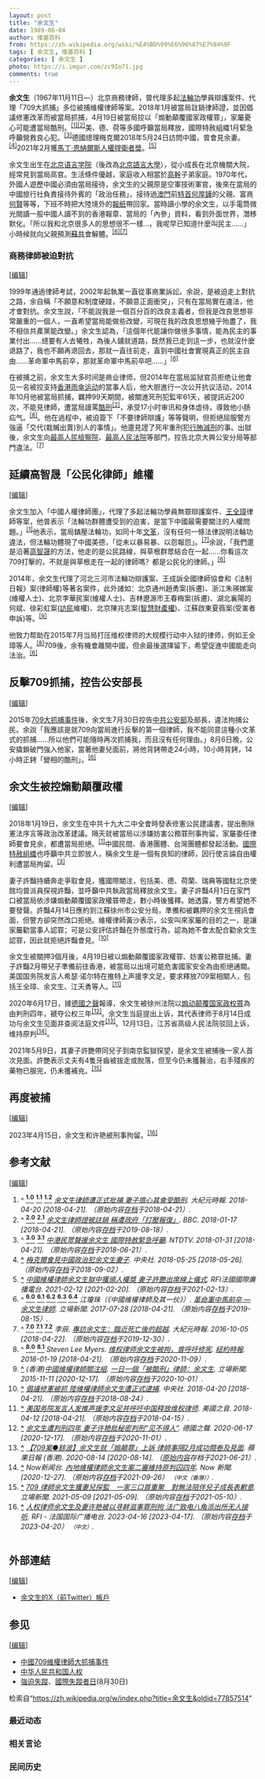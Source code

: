 ```yaml
---
layout: post
title: "余文生"
date: 1989-06-04
author: 维基百科
from: https://zh.wikipedia.org/wiki/%E4%BD%99%E6%96%87%E7%94%9F
tags: [ 余文生, 维基百科 ]
categories: [ 余文生 ]
photo: https://i.imgur.com/zc9Io71.jpg
comments: true
---
```

<div class="mw-content-ltr mw-parser-output" lang="zh" dir="ltr"><style data-mw-deduplicate="TemplateStyles:r83216930">.mw-parser-output .infobox-subbox{padding:0;border:none;margin:-3px;width:auto;min-width:100%;font-size:100%;clear:none;float:none;background-color:transparent}.mw-parser-output .infobox-3cols-child{margin:auto}.mw-parser-output .infobox .navbar{font-size:100%}body.skin-minerva .mw-parser-output .infobox-header,body.skin-minerva .mw-parser-output .infobox-subheader,body.skin-minerva .mw-parser-output .infobox-above,body.skin-minerva .mw-parser-output .infobox-title,body.skin-minerva .mw-parser-output .infobox-image,body.skin-minerva .mw-parser-output .infobox-full-data,body.skin-minerva .mw-parser-output .infobox-below{text-align:center}html.skin-theme-clientpref-night .mw-parser-output .infobox-full-data:not(.notheme)>div:not(.notheme)[style]{background:#1f1f23!important;color:#f8f9fa}@media(prefers-color-scheme:dark){html.skin-theme-clientpref-os .mw-parser-output .infobox-full-data:not(.notheme) div:not(.notheme){background:#1f1f23!important;color:#f8f9fa}}html.skin-theme-clientpref-night .mw-parser-output .infobox td div:not(.notheme)[style]{background:transparent!important;color:var(--color-base,#202122)}@media(prefers-color-scheme:dark){html.skin-theme-clientpref-os .mw-parser-output .infobox td div:not(.notheme)[style]{background:transparent!important;color:var(--color-base,#202122)}}html.skin-theme-clientpref-night .mw-parser-output .infobox td div.NavHead:not(.notheme)[style]{background:transparent!important}@media(prefers-color-scheme:dark){html.skin-theme-clientpref-os .mw-parser-output .infobox td div.NavHead:not(.notheme)[style]{background:transparent!important}}@media(min-width:640px){body.skin--responsive .mw-parser-output .infobox-table{display:table!important}body.skin--responsive .mw-parser-output .infobox-table>caption{display:table-caption!important}body.skin--responsive .mw-parser-output .infobox-table>tbody{display:table-row-group}body.skin--responsive .mw-parser-output .infobox-table tr{display:table-row!important}body.skin--responsive .mw-parser-output .infobox-table th,body.skin--responsive .mw-parser-output .infobox-table td{padding-left:inherit;padding-right:inherit}}</style>
<p><b>余文生</b>（1967年11月11日<span class="useeditintro" title="Template:BLP editintro">—</span>）北京商務律師，曾代理多起<a href="/wiki/%E6%B3%95%E8%BC%AA%E5%8A%9F" class="mw-redirect" title="法輪功">法輪功</a>學員辯護案件、代理「709大抓捕」多位被捕維權律師等案。2018年1月被當局註銷律師證，並因倡議修憲改革而被當局抓捕，4月19日被當局控以「煽動顛覆國家政權罪」，家屬憂心可能遭當局酷刑。<sup id="cite_ref-EPO0420_1-0" class="reference"><a href="#cite_note-EPO0420-1">[1]</a></sup><sup id="cite_ref-bbc17_2-0" class="reference"><a href="#cite_note-bbc17-2">[2]</a></sup>美、德、荷等多國呼籲當局釋放，國際特赦組織1月緊急呼籲營救良心犯。<sup id="cite_ref-amnesty_3-0" class="reference"><a href="#cite_note-amnesty-3">[3]</a></sup>德國總理梅克爾2018年5月24日訪問中國，曾會見余妻。<sup id="cite_ref-4" class="reference"><a href="#cite_note-4">[4]</a></sup>2021年2月獲<a href="/wiki/%E9%A9%AC%E4%B8%81%C2%B7%E6%81%A9%E7%BA%B3%E5%B0%94%E6%96%AF%E4%BA%BA%E6%9D%83%E6%8D%8D%E5%8D%AB%E8%80%85%E5%A5%96" title="马丁·恩纳尔斯人权捍卫者奖">馬丁·恩納爾斯人權捍衛者獎</a>。<sup id="cite_ref-5" class="reference"><a href="#cite_note-5">[5]</a></sup>
</p>
<meta property="mw:PageProp/toc">
<div class="mw-heading mw-heading2"></div>
<p>余文生出生在<a href="/wiki/%E5%8C%97%E4%BA%AC%E8%AF%AD%E8%A8%80%E5%AD%A6%E9%99%A2" class="mw-redirect" title="北京语言学院">北京语言学院</a>（後改為<a href="/wiki/%E5%8C%97%E4%BA%AC%E8%AA%9E%E8%A8%80%E5%A4%A7%E5%AD%B8" class="mw-redirect" title="北京語言大學">北京語言大學</a>），從小成長在北京機關大院，經常見到當局高官。生活條件優越，家庭收入相當於<a href="/wiki/%E9%AB%98%E5%B9%B9" title="高幹">高幹</a>子弟家庭。1970年代，外國人遊歷中國必須由當局接待，余文生的父親原是空軍技術軍官，後來在當局的中國旅行社負責接待外賓的「政治任務」，接待過<a href="/wiki/%E6%BE%B3%E9%96%80" title="澳門">澳門</a>前<a href="/wiki/%E6%BE%B3%E9%96%80%E7%89%B9%E5%88%A5%E8%A1%8C%E6%94%BF%E5%8D%80%E8%A1%8C%E6%94%BF%E9%95%B7%E5%AE%98" title="澳門特別行政區行政長官">特首</a><a href="/wiki/%E4%BD%95%E5%8E%9A%E9%8F%B5" title="何厚鏵">何厚鏵</a>的父親、富商<a href="/wiki/%E4%BD%95%E8%B3%A2" title="何賢">何賢</a>等等，下班不時把大陸境外的<a href="/wiki/%E5%A0%B1%E7%B4%99" title="報紙">報紙</a>帶回家。當時讀小學的余文生，以手電筒微光閱讀一般中國人讀不到的香港報章、當局的「內參」資料，看到外面世界，潛移默化。「所以我和北京很多人的思想很不一樣...，我呢早已知道什麼叫民主......」小時候就向父親預測<a href="/wiki/%E8%98%87%E5%85%B1" class="mw-redirect" title="蘇共">蘇共</a>會解體。<sup id="cite_ref-yustand_6-0" class="reference"><a href="#cite_note-yustand-6">[6]</a></sup><sup id="cite_ref-EPO1005_7-0" class="reference"><a href="#cite_note-EPO1005-7">[7]</a></sup>
</p>
<div class="mw-heading mw-heading3"><h3 id="商務律師被迫對抗"><span id=".E5.95.86.E5.8B.99.E5.BE.8B.E5.B8.AB.E8.A2.AB.E8.BF.AB.E5.B0.8D.E6.8A.97"></span>商務律師被迫對抗</h3><span class="mw-editsection"><span class="mw-editsection-bracket">[</span><a href="/w/index.php?title=%E4%BD%99%E6%96%87%E7%94%9F&amp;action=edit&amp;section=2" title="编辑章节：商務律師被迫對抗"><span>编辑</span></a><span class="mw-editsection-bracket">]</span></span></div>
<p>1999年通過律師考試，2002年起執業一直從事商業訴訟。余說，是被迫走上對抗之路，余自稱「不願意和制度硬踫，不願意正面衝突」，只有在當局實在違法，他才會對抗。余文生說，「不能說我是一個百分百的改良主義者，但我是改良思想非常嚴重的一個人，一直希望當局能做些改變，可現在我的改良思想幾乎殆盡了，我不相信共產黨能改變。」余文生認為，「這個年代能讓你做很多事情，能為民主的事業付出......總要有人去犧牲，為後人鋪就道路，既然我已走到這一步，也就沒什麼退路了，我也不願再退回去，那就一直往前走，直到中國社會實現真正的民主自由......革命軍中馬前卒，那就革命軍中馬前卒吧......」<sup id="cite_ref-yustand_6-1" class="reference"><a href="#cite_note-yustand-6">[6]</a></sup>
</p><p>在被捕之前，余文生大多时间是商业律师，但2014年在當局监狱官员拒绝让他會见一名被控支持<a href="/wiki/%E9%A6%99%E6%B8%AF" title="香港">香港</a><a href="/wiki/%E9%9B%A8%E5%82%98%E9%9D%A9%E5%91%BD" title="雨傘革命">雨傘运动</a>的當事人后，他大胆進行一次公开抗议活动，2014年10月他被當局抓捕，羈押99天期間，被關進死刑犯監牢61天，被提訊近200次，不能見律師，遭當局謾罵<a href="/wiki/%E9%85%B7%E5%88%91" title="酷刑">酷刑</a><sup id="cite_ref-bbc17_2-1" class="reference"><a href="#cite_note-bbc17-2">[2]</a></sup>，承受17小时审讯和身体虐待，導致他小肠疝气。<sup id="cite_ref-NY119_8-0" class="reference"><a href="#cite_note-NY119-8">[8]</a></sup>。他在過程中，被迫簽下「不要律師辯護」等等聲明，但拒絕屈服警方強逼「交代(栽贓出賣)別人的事情」。他還見證了死牢重刑犯<a href="/wiki/%E8%A1%8C%E8%B3%84" class="mw-redirect" title="行賄">行賄</a><a href="/wiki/%E5%87%8F%E5%88%91" title="减刑">減刑</a>的事。出獄後，余文生向<a href="/wiki/%E6%9C%80%E9%AB%98%E4%BA%BA%E6%B0%91%E6%A3%80%E5%AF%9F%E9%99%A2" class="mw-redirect" title="最高人民检察院">最高人民檢察院</a>、<a href="/wiki/%E4%B8%AD%E5%8D%8E%E4%BA%BA%E6%B0%91%E5%85%B1%E5%92%8C%E5%9B%BD%E6%9C%80%E9%AB%98%E4%BA%BA%E6%B0%91%E6%B3%95%E9%99%A2" title="中华人民共和国最高人民法院">最高人民法院</a>等部門，控告北京大興公安分局等部門違法。<sup id="cite_ref-EPO1005_7-1" class="reference"><a href="#cite_note-EPO1005-7">[7]</a></sup>
</p>
<div class="mw-heading mw-heading2"><h2 id="延續高智晟「公民化律師」維權"><span id=".E5.BB.B6.E7.BA.8C.E9.AB.98.E6.99.BA.E6.99.9F.E3.80.8C.E5.85.AC.E6.B0.91.E5.8C.96.E5.BE.8B.E5.B8.AB.E3.80.8D.E7.B6.AD.E6.AC.8A"></span>延續高智晟「公民化律師」維權</h2><span class="mw-editsection"><span class="mw-editsection-bracket">[</span><a href="/w/index.php?title=%E4%BD%99%E6%96%87%E7%94%9F&amp;action=edit&amp;section=3" title="编辑章节：延續高智晟「公民化律師」維權"><span>编辑</span></a><span class="mw-editsection-bracket">]</span></span></div>
<p>余文生加入「中國人權律師團」，代理了多起法輪功學員無罪辯護案件、<a href="/wiki/%E7%8E%8B%E5%85%A8%E7%92%8B" title="王全璋">王全璋</a>律師等案，他曾表示「法輪功群體遭受到的迫害，是當下中國最需要關注的人權問題。」<sup id="cite_ref-EPO0420_1-1" class="reference"><a href="#cite_note-EPO0420-1">[1]</a></sup>他表示，當局鎮壓法輪功，如同十年<a href="/wiki/%E6%96%87%E9%9D%A9" class="mw-redirect" title="文革">文革</a>，沒有任何一條法律說明法輪功違法，但法輪功體現了中國美德，「從未以暴易暴、以怨報怨」。<sup id="cite_ref-EPO1005_7-2" class="reference"><a href="#cite_note-EPO1005-7">[7]</a></sup>余說，「我們還是沿著<a href="/wiki/%E9%AB%98%E6%99%BA%E6%99%9F" title="高智晟">高智晟</a>的方法，他走的是公民路線，與草根群眾結合在一起......你看這次709打擊的，不就是與草根走在一起的律師嗎？都是公民化的律師。」<sup id="cite_ref-yustand_6-2" class="reference"><a href="#cite_note-yustand-6">[6]</a></sup>
</p><p>2014年，余文生代理了河北三河市法輪功辯護案、王成訴全國律師協會和《法制日報》案(律師權)等著名案件，此外諸如：北京通州趙勇案(拆遷)、浙江朱瑛娣案(維權人士)、北京李華民案(維權人士)、吉林遼源市王春梅案(拆遷)、湖北襄陽的何斌、徐彩虹案(<a href="/wiki/%E4%B8%8A%E8%A8%AA" class="mw-redirect" title="上訪">訪民</a>維權)、北京陳兆志案(<a href="/wiki/%E7%9F%A5%E8%AD%98%E7%94%A2%E6%AC%8A" class="mw-redirect" title="知識產權">智慧財產權</a>)、江蘇啟東夏薇案(受害者申訴)等。<sup id="cite_ref-stand1111_9-0" class="reference"><a href="#cite_note-stand1111-9">[9]</a></sup>
</p><p>他致力帮助在2015年7月当局打压维权律师的大规模行动中入狱的律师，例如王全璋等人。<sup id="cite_ref-NY119_8-1" class="reference"><a href="#cite_note-NY119-8">[8]</a></sup>709後，余有機會離開中國，但余最後選擇留下，希望促進中國能走向法治。<sup id="cite_ref-yustand_6-3" class="reference"><a href="#cite_note-yustand-6">[6]</a></sup>
</p>
<div class="mw-heading mw-heading2"><h2 id="反擊709抓捕，控告公安部長"><span id=".E5.8F.8D.E6.93.8A709.E6.8A.93.E6.8D.95.EF.BC.8C.E6.8E.A7.E5.91.8A.E5.85.AC.E5.AE.89.E9.83.A8.E9.95.B7"></span>反擊709抓捕，控告公安部長</h2><span class="mw-editsection"><span class="mw-editsection-bracket">[</span><a href="/w/index.php?title=%E4%BD%99%E6%96%87%E7%94%9F&amp;action=edit&amp;section=4" title="编辑章节：反擊709抓捕，控告公安部長"><span>编辑</span></a><span class="mw-editsection-bracket">]</span></span></div>
<p>2015年<a href="/wiki/%E4%B8%AD%E5%9C%8B709%E7%B6%AD%E6%AC%8A%E5%BE%8B%E5%B8%AB%E5%A4%A7%E6%8A%93%E6%8D%95%E4%BA%8B%E4%BB%B6" title="中國709維權律師大抓捕事件">709大抓捕事件</a>後，余文生7月30日控告<a href="/wiki/%E4%B8%AD%E8%8F%AF%E4%BA%BA%E6%B0%91%E5%85%B1%E5%92%8C%E5%9C%8B%E5%85%AC%E5%AE%89%E9%83%A8" class="mw-redirect" title="中華人民共和國公安部">中共公安部</a>及部長，違法拘捕公民。余說「我應該是就709向當局進行反擊的第一個律師，我不能同意這種小文革式的抓捕......所以他們可能隨時再次抓捕我，而且沒有任何理由。」8月6日晚，公安撬鎖破門強入他家，當著他妻兒面前，將他背銬帶走24小時，10小時背銬，14小時正銬「變相的酷刑」。<sup id="cite_ref-yustand_6-4" class="reference"><a href="#cite_note-yustand-6">[6]</a></sup>
</p>
<div class="mw-heading mw-heading2"><h2 id="余文生被控煽動顛覆政權"><span id=".E4.BD.99.E6.96.87.E7.94.9F.E8.A2.AB.E6.8E.A7.E7.85.BD.E5.8B.95.E9.A1.9B.E8.A6.86.E6.94.BF.E6.AC.8A"></span>余文生被控煽動顛覆政權</h2><span class="mw-editsection"><span class="mw-editsection-bracket">[</span><a href="/w/index.php?title=%E4%BD%99%E6%96%87%E7%94%9F&amp;action=edit&amp;section=5" title="编辑章节：余文生被控煽動顛覆政權"><span>编辑</span></a><span class="mw-editsection-bracket">]</span></span></div>
<p>2018年1月19日，余文生在中共十九大二中全會時發表修憲公民建議書，提出刪除憲法序言等政治改革建議。隔天就被當局以涉嫌妨害公務罪刑事拘留，家屬委任律師要會見余，都遭當局拒絕。<sup id="cite_ref-EPO0420_1-2" class="reference"><a href="#cite_note-EPO0420-1">[1]</a></sup>中國民間、香港團體、台灣團體都發起活動。<a href="/wiki/%E5%9C%8B%E9%9A%9B%E7%89%B9%E8%B5%A6%E7%B5%84%E7%B9%94" title="國際特赦組織">國際特赦組織</a>也呼籲中共立即放人，稱余文生是一個有良知的律師，因行使言論自由權利遭當局拘留。<sup id="cite_ref-amnesty_3-1" class="reference"><a href="#cite_note-amnesty-3">[3]</a></sup>
</p><p>妻子許豔持續奔走爭取會見，獲國際關注，包括美、德、荷蘭、瑞典等國駐北京使館均曾派員探視許豔，並呼籲中共執政當局釋放余文生。妻子許豔4月1日在家門口被當局依涉嫌煽動顛覆國家政權罪帶走，數小時後獲釋。她透露，警方希望她不要發聲。許豔4月14日應約到江蘇徐州市公安分局，準備和被羈押的余文生視訊會面，但警方卻突然改口拒絕。維權律師黃沙表示，公安叫來家屬的目的之一，是讓家屬勸當事人認罪；可是公安評估許豔在外態度行為，認為她不會太配合勸余文生認罪，因此就拒絕許豔會見。<sup id="cite_ref-10" class="reference"><a href="#cite_note-10">[10]</a></sup>
</p><p>余文生被關押3個月後，4月19日被以煽動顛覆國家政權罪、妨害公務罪批捕。妻子許豔2月帶兒子準備前往香港，被當局以出境可能危害國家安全為由拒絕通關。美国国务院发言人希瑟·诺尔特在推特上声援李文足，要求釋放709案相關人，包括王全璋、余文生、江天勇等人。<sup id="cite_ref-voa412_11-0" class="reference"><a href="#cite_note-voa412-11">[11]</a></sup>
</p><p>2020年6月17日，據<a href="/wiki/%E5%BE%B7%E5%9C%8B%E4%B9%8B%E8%81%B2" class="mw-redirect" title="德國之聲">德國之聲</a>報導，余文生被徐州法院以<a href="/wiki/%E7%85%BD%E5%8A%A8%E9%A2%A0%E8%A6%86%E5%9B%BD%E5%AE%B6%E6%94%BF%E6%9D%83%E7%BD%AA" title="煽动颠覆国家政权罪">煽动颠覆国家政权罪</a>為由判刑四年，褫夺公权三年<sup id="cite_ref-12" class="reference"><a href="#cite_note-12">[12]</a></sup>。余文生当庭提出上诉，其代表律师于8月14日成功与余文生见面并查阅法庭文件<sup id="cite_ref-13" class="reference"><a href="#cite_note-13">[13]</a></sup>。12月13日，江苏省高级人民法院驳回上诉，维持原判<sup id="cite_ref-14" class="reference"><a href="#cite_note-14">[14]</a></sup>。
</p><p>2021年5月9日，其妻子許艷帶同兒子到南京監獄探望，是余文生被捕後一家人首次見面。許艷表示丈夫有4隻牙齒被拔走或脫落，但至今仍未獲醫治，右手殘疾的藥物已服完，仍未獲補充。<sup id="cite_ref-15" class="reference"><a href="#cite_note-15">[15]</a></sup>
</p>
<div class="mw-heading mw-heading2"><h2 id="再度被捕"><span id=".E5.86.8D.E5.BA.A6.E8.A2.AB.E6.8D.95"></span>再度被捕</h2><span class="mw-editsection"><span class="mw-editsection-bracket">[</span><a href="/w/index.php?title=%E4%BD%99%E6%96%87%E7%94%9F&amp;action=edit&amp;section=6" title="编辑章节：再度被捕"><span>编辑</span></a><span class="mw-editsection-bracket">]</span></span></div>
<p>2023年4月15日，余文生和许艳被刑事拘留。<sup id="cite_ref-RFI_-_法国国际广播电台_2023_16-0" class="reference"><a href="#cite_note-RFI_-_法国国际广播电台_2023-16">[16]</a></sup>
</p>
<div class="mw-heading mw-heading2"><h2 id="参考文献"><span id=".E5.8F.82.E8.80.83.E6.96.87.E7.8C.AE"></span>参考文献</h2><span class="mw-editsection"><span class="mw-editsection-bracket">[</span><a href="/w/index.php?title=%E4%BD%99%E6%96%87%E7%94%9F&amp;action=edit&amp;section=7" title="编辑章节：参考文献"><span>编辑</span></a><span class="mw-editsection-bracket">]</span></span></div>
<div class="reflist columns references-column-count references-column-count-2" style="-moz-column-count: 2; -webkit-column-count: 2; column-count: 2; list-style-type: decimal;">
<ol class="references">
<li id="cite_note-EPO0420-1"><span class="mw-cite-backlink">^ <a href="#cite_ref-EPO0420_1-0"><sup><b>1.0</b></sup></a> <a href="#cite_ref-EPO0420_1-1"><sup><b>1.1</b></sup></a> <a href="#cite_ref-EPO0420_1-2"><sup><b>1.2</b></sup></a></span> <span class="reference-text"><cite class="citation news"><a rel="nofollow" class="external text" href="http://www.epochtimes.com/b5/18/4/20/n10320780.htm">余文生律師遭正式批捕 妻子擔心其會受酷刑</a>. 大紀元時報. 2018-04-20 <span class="reference-accessdate"> [<span class="nowrap">2018-04-21</span>]</span>. （原始内容<a rel="nofollow" class="external text" href="https://web.archive.org/web/20180421232442/http://www.epochtimes.com/b5/18/4/20/n10320780.htm">存档</a>于2018-04-21）.</cite><span title="ctx_ver=Z39.88-2004&amp;rfr_id=info%3Asid%2Fzh.wikipedia.org%3A%E4%BD%99%E6%96%87%E7%94%9F&amp;rft.atitle=%E4%BD%99%E6%96%87%E7%94%9F%E5%BE%8B%E5%B8%AB%E9%81%AD%E6%AD%A3%E5%BC%8F%E6%89%B9%E6%8D%95+%E5%A6%BB%E5%AD%90%E6%93%94%E5%BF%83%E5%85%B6%E6%9C%83%E5%8F%97%E9%85%B7%E5%88%91&amp;rft.date=2018-04-20&amp;rft.genre=article&amp;rft.jtitle=%E5%A4%A7%E7%B4%80%E5%85%83%E6%99%82%E5%A0%B1&amp;rft_id=http%3A%2F%2Fwww.epochtimes.com%2Fb5%2F18%2F4%2F20%2Fn10320780.htm&amp;rft_val_fmt=info%3Aofi%2Ffmt%3Akev%3Amtx%3Ajournal" class="Z3988"><span style="display:none;">&nbsp;</span></span></span>
</li>
<li id="cite_note-bbc17-2"><span class="mw-cite-backlink">^ <a href="#cite_ref-bbc17_2-0"><sup><b>2.0</b></sup></a> <a href="#cite_ref-bbc17_2-1"><sup><b>2.1</b></sup></a></span> <span class="reference-text"><cite class="citation news"><a rel="nofollow" class="external text" href="https://www.bbc.com/zhongwen/trad/chinese-news-42710495">余文生律師證被註銷 稱遭政府「打壓報復」</a>. BBC. 2018-01-17 <span class="reference-accessdate"> [<span class="nowrap">2018-04-21</span>]</span>. （原始内容<a rel="nofollow" class="external text" href="https://web.archive.org/web/20190818123452/https://www.bbc.com/zhongwen/trad/chinese-news-42710495">存档</a>于2019-08-18）.</cite><span title="ctx_ver=Z39.88-2004&amp;rfr_id=info%3Asid%2Fzh.wikipedia.org%3A%E4%BD%99%E6%96%87%E7%94%9F&amp;rft.atitle=%E4%BD%99%E6%96%87%E7%94%9F%E5%BE%8B%E5%B8%AB%E8%AD%89%E8%A2%AB%E8%A8%BB%E9%8A%B7+%E7%A8%B1%E9%81%AD%E6%94%BF%E5%BA%9C%E3%80%8C%E6%89%93%E5%A3%93%E5%A0%B1%E5%BE%A9%E3%80%8D&amp;rft.date=2018-01-17&amp;rft.genre=article&amp;rft.jtitle=BBC&amp;rft_id=http%3A%2F%2Fwww.bbc.com%2Fzhongwen%2Ftrad%2Fchinese-news-42710495&amp;rft_val_fmt=info%3Aofi%2Ffmt%3Akev%3Amtx%3Ajournal" class="Z3988"><span style="display:none;">&nbsp;</span></span></span>
</li>
<li id="cite_note-amnesty-3"><span class="mw-cite-backlink">^ <a href="#cite_ref-amnesty_3-0"><sup><b>3.0</b></sup></a> <a href="#cite_ref-amnesty_3-1"><sup><b>3.1</b></sup></a></span> <span class="reference-text"><cite class="citation news"><a rel="nofollow" class="external text" href="http://www.ntdtv.com/xtr/b5/2018/01/31/a1361725.html">中港民眾聲援余文生 國際特赦緊急呼籲</a>. NTDTV. 2018-01-31 <span class="reference-accessdate"> [<span class="nowrap">2018-04-21</span>]</span>. （原始内容<a rel="nofollow" class="external text" href="https://web.archive.org/web/20180621015954/http://www.ntdtv.com/xtr/b5/2018/01/31/a1361725.html">存档</a>于2018-06-21）.</cite><span title="ctx_ver=Z39.88-2004&amp;rfr_id=info%3Asid%2Fzh.wikipedia.org%3A%E4%BD%99%E6%96%87%E7%94%9F&amp;rft.atitle=%E4%B8%AD%E6%B8%AF%E6%B0%91%E7%9C%BE%E8%81%B2%E6%8F%B4%E4%BD%99%E6%96%87%E7%94%9F+%E5%9C%8B%E9%9A%9B%E7%89%B9%E8%B5%A6%E7%B7%8A%E6%80%A5%E5%91%BC%E7%B1%B2&amp;rft.date=2018-01-31&amp;rft.genre=article&amp;rft.jtitle=NTDTV&amp;rft_id=http%3A%2F%2Fwww.ntdtv.com%2Fxtr%2Fb5%2F2018%2F01%2F31%2Fa1361725.html&amp;rft_val_fmt=info%3Aofi%2Ffmt%3Akev%3Amtx%3Ajournal" class="Z3988"><span style="display:none;">&nbsp;</span></span></span>
</li>
<li id="cite_note-4"><span class="mw-cite-backlink"><b><a href="#cite_ref-4">^</a></b></span> <span class="reference-text"><cite class="citation news"><a rel="nofollow" class="external text" href="http://www.cna.com.tw/news/acn/201805250052-1.aspx">梅克爾會見中國政治犯余文生妻子</a>. 中央社. 2018-05-25 <span class="reference-accessdate"> [<span class="nowrap">2018-05-26</span>]</span>. （原始内容<a rel="nofollow" class="external text" href="https://web.archive.org/web/20180902230535/http://www.cna.com.tw/news/acn/201805250052-1.aspx">存档</a>于2018-09-02）.</cite><span title="ctx_ver=Z39.88-2004&amp;rfr_id=info%3Asid%2Fzh.wikipedia.org%3A%E4%BD%99%E6%96%87%E7%94%9F&amp;rft.atitle=%E6%A2%85%E5%85%8B%E7%88%BE%E6%9C%83%E8%A6%8B%E4%B8%AD%E5%9C%8B%E6%94%BF%E6%B2%BB%E7%8A%AF%E4%BD%99%E6%96%87%E7%94%9F%E5%A6%BB%E5%AD%90&amp;rft.date=2018-05-25&amp;rft.genre=article&amp;rft_id=http%3A%2F%2Fwww.cna.com.tw%2Fnews%2Facn%2F201805250052-1.aspx&amp;rft_val_fmt=info%3Aofi%2Ffmt%3Akev%3Amtx%3Ajournal" class="Z3988"><span style="display:none;">&nbsp;</span></span></span>
</li>
<li id="cite_note-5"><span class="mw-cite-backlink"><b><a href="#cite_ref-5">^</a></b></span> <span class="reference-text"><cite class="citation news"><a rel="nofollow" class="external text" href="https://www.rfi.fr/cn/%E4%B8%AD%E5%9C%8B/20210212-%E4%B8%AD%E5%9C%8B%E7%B6%AD%E6%AC%8A%E5%BE%8B%E5%B8%AB%E4%BD%99%E6%96%87%E7%94%9F%E7%8D%84%E4%B8%AD%E7%8D%B2%E9%A0%92%E4%BA%BA%E6%AC%8A%E7%8D%8E-%E5%A6%BB%E5%AD%90%E8%A8%B1%E8%89%B7%E5%87%BA%E5%B8%AD%E7%B7%9A%E4%B8%8A%E5%84%80%E5%BC%8F">中國維權律師余文生獄中獲頒人權獎 妻子許艷出席線上儀式</a>. RFI法國國際廣播電台. 2021-02-12 <span class="reference-accessdate"> [<span class="nowrap">2021-02-20</span>]</span>. （原始内容<a rel="nofollow" class="external text" href="https://web.archive.org/web/20210213111646/https://www.rfi.fr/cn/%E4%B8%AD%E5%9C%8B/20210212-%E4%B8%AD%E5%9C%8B%E7%B6%AD%E6%AC%8A%E5%BE%8B%E5%B8%AB%E4%BD%99%E6%96%87%E7%94%9F%E7%8D%84%E4%B8%AD%E7%8D%B2%E9%A0%92%E4%BA%BA%E6%AC%8A%E7%8D%8E-%E5%A6%BB%E5%AD%90%E8%A8%B1%E8%89%B7%E5%87%BA%E5%B8%AD%E7%B7%9A%E4%B8%8A%E5%84%80%E5%BC%8F">存档</a>于2021-02-13）.</cite><span title="ctx_ver=Z39.88-2004&amp;rfr_id=info%3Asid%2Fzh.wikipedia.org%3A%E4%BD%99%E6%96%87%E7%94%9F&amp;rft.atitle=%E4%B8%AD%E5%9C%8B%E7%B6%AD%E6%AC%8A%E5%BE%8B%E5%B8%AB%E4%BD%99%E6%96%87%E7%94%9F%E7%8D%84%E4%B8%AD%E7%8D%B2%E9%A0%92%E4%BA%BA%E6%AC%8A%E7%8D%8E+%E5%A6%BB%E5%AD%90%E8%A8%B1%E8%89%B7%E5%87%BA%E5%B8%AD%E7%B7%9A%E4%B8%8A%E5%84%80%E5%BC%8F&amp;rft.date=2021-02-12&amp;rft.genre=article&amp;rft.jtitle=RFI%E6%B3%95%E5%9C%8B%E5%9C%8B%E9%9A%9B%E5%BB%A3%E6%92%AD%E9%9B%BB%E5%8F%B0&amp;rft_id=https%3A%2F%2Fwww.rfi.fr%2Fcn%2F%25E4%25B8%25AD%25E5%259C%258B%2F20210212-%25E4%25B8%25AD%25E5%259C%258B%25E7%25B6%25AD%25E6%25AC%258A%25E5%25BE%258B%25E5%25B8%25AB%25E4%25BD%2599%25E6%2596%2587%25E7%2594%259F%25E7%258D%2584%25E4%25B8%25AD%25E7%258D%25B2%25E9%25A0%2592%25E4%25BA%25BA%25E6%25AC%258A%25E7%258D%258E-%25E5%25A6%25BB%25E5%25AD%2590%25E8%25A8%25B1%25E8%2589%25B7%25E5%2587%25BA%25E5%25B8%25AD%25E7%25B7%259A%25E4%25B8%258A%25E5%2584%2580%25E5%25BC%258F&amp;rft_val_fmt=info%3Aofi%2Ffmt%3Akev%3Amtx%3Ajournal" class="Z3988"><span style="display:none;">&nbsp;</span></span></span>
</li>
<li id="cite_note-yustand-6"><span class="mw-cite-backlink">^ <a href="#cite_ref-yustand_6-0"><sup><b>6.0</b></sup></a> <a href="#cite_ref-yustand_6-1"><sup><b>6.1</b></sup></a> <a href="#cite_ref-yustand_6-2"><sup><b>6.2</b></sup></a> <a href="#cite_ref-yustand_6-3"><sup><b>6.3</b></sup></a> <a href="#cite_ref-yustand_6-4"><sup><b>6.4</b></sup></a></span> <span class="reference-text"><cite class="citation news">江瓊珠（《中國維權律師及其一伙》）. <a rel="nofollow" class="external text" href="https://www.thestandnews.com/china/%E9%9D%A9%E5%91%BD%E8%BB%8D%E4%B8%AD%E9%A6%AC%E5%89%8D%E5%8D%92-%E4%BD%99%E6%96%87%E7%94%9F%E5%BE%8B%E5%B8%AB/">革命軍中馬前卒 — 余文生律師</a>. 立場新聞. 2017-07-28 <span class="reference-accessdate"> [<span class="nowrap">2018-04-21</span>]</span>. （原始内容<a rel="nofollow" class="external text" href="https://web.archive.org/web/20190815011520/https://thestandnews.com/china/%E9%9D%A9%E5%91%BD%E8%BB%8D%E4%B8%AD%E9%A6%AC%E5%89%8D%E5%8D%92-%E4%BD%99%E6%96%87%E7%94%9F%E5%BE%8B%E5%B8%AB/">存档</a>于2019-08-15）.</cite><span title="ctx_ver=Z39.88-2004&amp;rfr_id=info%3Asid%2Fzh.wikipedia.org%3A%E4%BD%99%E6%96%87%E7%94%9F&amp;rft.atitle=%E9%9D%A9%E5%91%BD%E8%BB%8D%E4%B8%AD%E9%A6%AC%E5%89%8D%E5%8D%92+%E2%80%94+%E4%BD%99%E6%96%87%E7%94%9F%E5%BE%8B%E5%B8%AB&amp;rft.au=%E6%B1%9F%E7%93%8A%E7%8F%A0%EF%BC%88%E3%80%8A%E4%B8%AD%E5%9C%8B%E7%B6%AD%E6%AC%8A%E5%BE%8B%E5%B8%AB%E5%8F%8A%E5%85%B6%E4%B8%80%E4%BC%99%E3%80%8B%EF%BC%89&amp;rft.date=2017-07-28&amp;rft.genre=article&amp;rft.jtitle=%E7%AB%8B%E5%A0%B4%E6%96%B0%E8%81%9E&amp;rft_id=https%3A%2F%2Fwww.thestandnews.com%2Fchina%2F%25E9%259D%25A9%25E5%2591%25BD%25E8%25BB%258D%25E4%25B8%25AD%25E9%25A6%25AC%25E5%2589%258D%25E5%258D%2592-%25E4%25BD%2599%25E6%2596%2587%25E7%2594%259F%25E5%25BE%258B%25E5%25B8%25AB%2F&amp;rft_val_fmt=info%3Aofi%2Ffmt%3Akev%3Amtx%3Ajournal" class="Z3988"><span style="display:none;">&nbsp;</span></span></span>
</li>
<li id="cite_note-EPO1005-7"><span class="mw-cite-backlink">^ <a href="#cite_ref-EPO1005_7-0"><sup><b>7.0</b></sup></a> <a href="#cite_ref-EPO1005_7-1"><sup><b>7.1</b></sup></a> <a href="#cite_ref-EPO1005_7-2"><sup><b>7.2</b></sup></a></span> <span class="reference-text"><cite class="citation news">李辰. <a rel="nofollow" class="external text" href="http://www.epochtimes.com/b5/16/10/5/n8368000.htm">專訪余文生：臨近死亡後的超越</a>. 大紀元時報. 2016-10-05 <span class="reference-accessdate"> [<span class="nowrap">2018-04-22</span>]</span>. （原始内容<a rel="nofollow" class="external text" href="https://web.archive.org/web/20191230213620/http://www.epochtimes.com/b5/16/10/5/n8368000.htm">存档</a>于2019-12-30）.</cite><span title="ctx_ver=Z39.88-2004&amp;rfr_id=info%3Asid%2Fzh.wikipedia.org%3A%E4%BD%99%E6%96%87%E7%94%9F&amp;rft.atitle=%E5%B0%88%E8%A8%AA%E4%BD%99%E6%96%87%E7%94%9F%EF%BC%9A%E8%87%A8%E8%BF%91%E6%AD%BB%E4%BA%A1%E5%BE%8C%E7%9A%84%E8%B6%85%E8%B6%8A&amp;rft.au=%E6%9D%8E%E8%BE%B0&amp;rft.date=2016-10-05&amp;rft.genre=article&amp;rft.jtitle=%E5%A4%A7%E7%B4%80%E5%85%83%E6%99%82%E5%A0%B1&amp;rft_id=http%3A%2F%2Fwww.epochtimes.com%2Fb5%2F16%2F10%2F5%2Fn8368000.htm&amp;rft_val_fmt=info%3Aofi%2Ffmt%3Akev%3Amtx%3Ajournal" class="Z3988"><span style="display:none;">&nbsp;</span></span></span>
</li>
<li id="cite_note-NY119-8"><span class="mw-cite-backlink">^ <a href="#cite_ref-NY119_8-0"><sup><b>8.0</b></sup></a> <a href="#cite_ref-NY119_8-1"><sup><b>8.1</b></sup></a></span> <span class="reference-text"><cite class="citation news">Steven Lee Myers. <a rel="nofollow" class="external text" href="https://cn.nytimes.com/china/20180119/china-yu-wensheng-rights-lawyer/">维权律师余文生被拘，曾呼吁修宪</a>. <a href="/wiki/%E7%B4%90%E7%B4%84%E6%99%82%E5%A0%B1" class="mw-redirect" title="紐約時報">紐約時報</a>. 2018-01-19 <span class="reference-accessdate"> [<span class="nowrap">2018-04-21</span>]</span>. （原始内容<a rel="nofollow" class="external text" href="https://web.archive.org/web/20201109113223/https://cn.nytimes.com/china/20180119/china-yu-wensheng-rights-lawyer/">存档</a>于2020-11-09）.</cite><span title="ctx_ver=Z39.88-2004&amp;rfr_id=info%3Asid%2Fzh.wikipedia.org%3A%E4%BD%99%E6%96%87%E7%94%9F&amp;rft.atitle=%E7%BB%B4%E6%9D%83%E5%BE%8B%E5%B8%88%E4%BD%99%E6%96%87%E7%94%9F%E8%A2%AB%E6%8B%98%EF%BC%8C%E6%9B%BE%E5%91%BC%E5%90%81%E4%BF%AE%E5%AE%AA&amp;rft.au=Steven+Lee+Myers&amp;rft.date=2018-01-19&amp;rft.genre=article&amp;rft.jtitle=%E7%B4%90%E7%B4%84%E6%99%82%E5%A0%B1&amp;rft_id=https%3A%2F%2Fcn.nytimes.com%2Fchina%2F20180119%2Fchina-yu-wensheng-rights-lawyer%2F&amp;rft_val_fmt=info%3Aofi%2Ffmt%3Akev%3Amtx%3Ajournal" class="Z3988"><span style="display:none;">&nbsp;</span></span></span>
</li>
<li id="cite_note-stand1111-9"><span class="mw-cite-backlink"><b><a href="#cite_ref-stand1111_9-0">^</a></b></span> <span class="reference-text"><cite class="citation news">(香港)<a href="/wiki/%E4%B8%AD%E5%9C%8B%E7%B6%AD%E6%AC%8A%E5%BE%8B%E5%B8%AB%E9%97%9C%E6%B3%A8%E7%B5%84" title="中國維權律師關注組">中國維權律師關注組</a>. <a rel="nofollow" class="external text" href="https://www.thestandnews.com/china/一日一個-被酷刑-律師-余文生/">一日一個「被酷刑」律師：余文生</a>. 立場新聞. 2015-11-11 <span class="reference-accessdate"> [<span class="nowrap">2020-12-17</span>]</span>. （原始内容<a rel="nofollow" class="external text" href="https://web.archive.org/web/20201001085336/https://www.thestandnews.com/china/%E4%B8%80%E6%97%A5%E4%B8%80%E5%80%8B-%E8%A2%AB%E9%85%B7%E5%88%91-%E5%BE%8B%E5%B8%AB-%E4%BD%99%E6%96%87%E7%94%9F/">存档</a>于2020-10-01）.</cite><span title="ctx_ver=Z39.88-2004&amp;rfr_id=info%3Asid%2Fzh.wikipedia.org%3A%E4%BD%99%E6%96%87%E7%94%9F&amp;rft.atitle=%E4%B8%80%E6%97%A5%E4%B8%80%E5%80%8B%E3%80%8C%E8%A2%AB%E9%85%B7%E5%88%91%E3%80%8D%E5%BE%8B%E5%B8%AB%EF%BC%9A%E4%BD%99%E6%96%87%E7%94%9F&amp;rft.au=%28%E9%A6%99%E6%B8%AF%29%E4%B8%AD%E5%9C%8B%E7%B6%AD%E6%AC%8A%E5%BE%8B%E5%B8%AB%E9%97%9C%E6%B3%A8%E7%B5%84&amp;rft.date=2015-11-11&amp;rft.genre=article&amp;rft.jtitle=%E7%AB%8B%E5%A0%B4%E6%96%B0%E8%81%9E&amp;rft_id=https%3A%2F%2Fwww.thestandnews.com%2Fchina%2F%E4%B8%80%E6%97%A5%E4%B8%80%E5%80%8B-%E8%A2%AB%E9%85%B7%E5%88%91-%E5%BE%8B%E5%B8%AB-%E4%BD%99%E6%96%87%E7%94%9F%2F&amp;rft_val_fmt=info%3Aofi%2Ffmt%3Akev%3Amtx%3Ajournal" class="Z3988"><span style="display:none;">&nbsp;</span></span></span>
</li>
<li id="cite_note-10"><span class="mw-cite-backlink"><b><a href="#cite_ref-10">^</a></b></span> <span class="reference-text"><cite class="citation news"><a rel="nofollow" class="external text" href="http://www.cna.com.tw/news/acn/201804200219-1.aspx">倡議修憲被抓 陸維權律師余文生遭正式逮捕</a>. 中央社. 2018-04-20 <span class="reference-accessdate"> [<span class="nowrap">2018-04-21</span>]</span>. （原始内容<a rel="nofollow" class="external text" href="https://web.archive.org/web/20180824204012/http://www.cna.com.tw/news/acn/201804200219-1.aspx">存档</a>于2018-08-24）.</cite><span title="ctx_ver=Z39.88-2004&amp;rfr_id=info%3Asid%2Fzh.wikipedia.org%3A%E4%BD%99%E6%96%87%E7%94%9F&amp;rft.atitle=%E5%80%A1%E8%AD%B0%E4%BF%AE%E6%86%B2%E8%A2%AB%E6%8A%93+%E9%99%B8%E7%B6%AD%E6%AC%8A%E5%BE%8B%E5%B8%AB%E4%BD%99%E6%96%87%E7%94%9F%E9%81%AD%E6%AD%A3%E5%BC%8F%E9%80%AE%E6%8D%95&amp;rft.date=2018-04-20&amp;rft.genre=article&amp;rft_id=http%3A%2F%2Fwww.cna.com.tw%2Fnews%2Facn%2F201804200219-1.aspx&amp;rft_val_fmt=info%3Aofi%2Ffmt%3Akev%3Amtx%3Ajournal" class="Z3988"><span style="display:none;">&nbsp;</span></span></span>
</li>
<li id="cite_note-voa412-11"><span class="mw-cite-backlink"><b><a href="#cite_ref-voa412_11-0">^</a></b></span> <span class="reference-text"><cite class="citation news"><a rel="nofollow" class="external text" href="https://www.voachinese.com/a/heather-nauert-li-wenzu-20180411/4343036.html">美国务院发言人发推声援李文足并呼吁中国释放维权律师</a>. 美國之音. 2018-04-12 <span class="reference-accessdate"> [<span class="nowrap">2018-04-21</span>]</span>. （原始内容<a rel="nofollow" class="external text" href="https://web.archive.org/web/20180415190210/https://www.voachinese.com/a/heather-nauert-li-wenzu-20180411/4343036.html">存档</a>于2018-04-15）.</cite><span title="ctx_ver=Z39.88-2004&amp;rfr_id=info%3Asid%2Fzh.wikipedia.org%3A%E4%BD%99%E6%96%87%E7%94%9F&amp;rft.atitle=%E7%BE%8E%E5%9B%BD%E5%8A%A1%E9%99%A2%E5%8F%91%E8%A8%80%E4%BA%BA%E5%8F%91%E6%8E%A8%E5%A3%B0%E6%8F%B4%E6%9D%8E%E6%96%87%E8%B6%B3%E5%B9%B6%E5%91%BC%E5%90%81%E4%B8%AD%E5%9B%BD%E9%87%8A%E6%94%BE%E7%BB%B4%E6%9D%83%E5%BE%8B%E5%B8%88&amp;rft.date=2018-04-12&amp;rft.genre=article&amp;rft.jtitle=%E7%BE%8E%E5%9C%8B%E4%B9%8B%E9%9F%B3&amp;rft_id=https%3A%2F%2Fwww.voachinese.com%2Fa%2Fheather-nauert-li-wenzu-20180411%2F4343036.html&amp;rft_val_fmt=info%3Aofi%2Ffmt%3Akev%3Amtx%3Ajournal" class="Z3988"><span style="display:none;">&nbsp;</span></span></span>
</li>
<li id="cite_note-12"><span class="mw-cite-backlink"><b><a href="#cite_ref-12">^</a></b></span> <span class="reference-text"><cite class="citation news"><a rel="nofollow" class="external text" href="https://www.dw.com/zh/余文生遭判刑四年-妻子许艳批秘密判刑见不得人/a-53837944">余文生遭判刑四年 妻子许艳批秘密判刑“见不得人”</a>. 德國之聲. 2020-06-17 <span class="reference-accessdate"> [<span class="nowrap">2020-12-17</span>]</span>. （原始内容<a rel="nofollow" class="external text" href="https://web.archive.org/web/20201101103239/https://www.dw.com/zh/%E4%BD%99%E6%96%87%E7%94%9F%E9%81%AD%E5%88%A4%E5%88%91%E5%9B%9B%E5%B9%B4-%E5%A6%BB%E5%AD%90%E8%AE%B8%E8%89%B3%E6%89%B9%E7%A7%98%E5%AF%86%E5%88%A4%E5%88%91%E8%A7%81%E4%B8%8D%E5%BE%97%E4%BA%BA/a-53837944">存档</a>于2020-11-01）.</cite><span title="ctx_ver=Z39.88-2004&amp;rfr_id=info%3Asid%2Fzh.wikipedia.org%3A%E4%BD%99%E6%96%87%E7%94%9F&amp;rft.atitle=%E4%BD%99%E6%96%87%E7%94%9F%E9%81%AD%E5%88%A4%E5%88%91%E5%9B%9B%E5%B9%B4+%E5%A6%BB%E5%AD%90%E8%AE%B8%E8%89%B3%E6%89%B9%E7%A7%98%E5%AF%86%E5%88%A4%E5%88%91%E2%80%9C%E8%A7%81%E4%B8%8D%E5%BE%97%E4%BA%BA%E2%80%9D&amp;rft.date=2020-06-17&amp;rft.genre=article&amp;rft.jtitle=%E5%BE%B7%E5%9C%8B%E4%B9%8B%E8%81%B2&amp;rft_id=https%3A%2F%2Fwww.dw.com%2Fzh%2F%E4%BD%99%E6%96%87%E7%94%9F%E9%81%AD%E5%88%A4%E5%88%91%E5%9B%9B%E5%B9%B4-%E5%A6%BB%E5%AD%90%E8%AE%B8%E8%89%B3%E6%89%B9%E7%A7%98%E5%AF%86%E5%88%A4%E5%88%91%E8%A7%81%E4%B8%8D%E5%BE%97%E4%BA%BA%2Fa-53837944&amp;rft_val_fmt=info%3Aofi%2Ffmt%3Akev%3Amtx%3Ajournal" class="Z3988"><span style="display:none;">&nbsp;</span></span></span>
</li>
<li id="cite_note-13"><span class="mw-cite-backlink"><b><a href="#cite_ref-13">^</a></b></span> <span class="reference-text"><cite class="citation web"><a rel="nofollow" class="external text" href="https://web.archive.org/web/20210621191507/https://hk.appledaily.com/china/20200814/UPYUKTFGY5AN3AHZN37OS6HSWA/">【709案●餘波】余文生就「煽顛罪」上訴 律師事隔2月成功閱卷及見面</a>. 蘋果日報 (香港). 2020-08-14 <span class="reference-accessdate"> [<span class="nowrap">2020-08-14</span>]</span>. （<a rel="nofollow" class="external text" href="https://hk.appledaily.com/china/20200814/UPYUKTFGY5AN3AHZN37OS6HSWA/">原始内容</a>存档于2021-06-21）.</cite><span title="ctx_ver=Z39.88-2004&amp;rfr_id=info%3Asid%2Fzh.wikipedia.org%3A%E4%BD%99%E6%96%87%E7%94%9F&amp;rft.atitle=%E3%80%90709%E6%A1%88%E2%97%8F%E9%A4%98%E6%B3%A2%E3%80%91%E4%BD%99%E6%96%87%E7%94%9F%E5%B0%B1%E3%80%8C%E7%85%BD%E9%A1%9B%E7%BD%AA%E3%80%8D%E4%B8%8A%E8%A8%B4+%E5%BE%8B%E5%B8%AB%E4%BA%8B%E9%9A%942%E6%9C%88%E6%88%90%E5%8A%9F%E9%96%B1%E5%8D%B7%E5%8F%8A%E8%A6%8B%E9%9D%A2&amp;rft.date=2020-08-14&amp;rft.genre=unknown&amp;rft.jtitle=%E8%98%8B%E6%9E%9C%E6%97%A5%E5%A0%B1+%28%E9%A6%99%E6%B8%AF%29&amp;rft_id=https%3A%2F%2Fhk.appledaily.com%2Fchina%2F20200814%2FUPYUKTFGY5AN3AHZN37OS6HSWA%2F&amp;rft_val_fmt=info%3Aofi%2Ffmt%3Akev%3Amtx%3Ajournal" class="Z3988"><span style="display:none;">&nbsp;</span></span></span>
</li>
<li id="cite_note-14"><span class="mw-cite-backlink"><b><a href="#cite_ref-14">^</a></b></span> <span class="reference-text"><cite class="citation web">Now新闻台. <a rel="nofollow" class="external text" href="https://news.now.com/home/international/player?newsId=418071">內地維權律師余文生案二審維持原判囚四年</a>. Now 新聞.  <span class="reference-accessdate"> [<span class="nowrap">2020-12-27</span>]</span>. （原始内容<a rel="nofollow" class="external text" href="https://web.archive.org/web/20210926175401/https://news.now.com/home/international/player?newsId=418071">存档</a>于2021-09-26） <span style="font-family: sans-serif; cursor: default; color:var(--color-subtle, #54595d); font-size: 0.8em; bottom: 0.1em; font-weight: bold;" title="连接到中文（香港）网页">（中文（香港））</span>.</cite><span title="ctx_ver=Z39.88-2004&amp;rfr_id=info%3Asid%2Fzh.wikipedia.org%3A%E4%BD%99%E6%96%87%E7%94%9F&amp;rft.atitle=%E5%85%A7%E5%9C%B0%E7%B6%AD%E6%AC%8A%E5%BE%8B%E5%B8%AB%E4%BD%99%E6%96%87%E7%94%9F%E6%A1%88%E4%BA%8C%E5%AF%A9%E7%B6%AD%E6%8C%81%E5%8E%9F%E5%88%A4%E5%9B%9A%E5%9B%9B%E5%B9%B4&amp;rft.au=Now%E6%96%B0%E9%97%BB%E5%8F%B0&amp;rft.genre=unknown&amp;rft.jtitle=Now+%E6%96%B0%E8%81%9E&amp;rft_id=https%3A%2F%2Fnews.now.com%2Fhome%2Finternational%2Fplayer%3FnewsId%3D418071&amp;rft_val_fmt=info%3Aofi%2Ffmt%3Akev%3Amtx%3Ajournal" class="Z3988"><span style="display:none;">&nbsp;</span></span></span>
</li>
<li id="cite_note-15"><span class="mw-cite-backlink"><b><a href="#cite_ref-15">^</a></b></span> <span class="reference-text"><cite class="citation web"><a rel="nofollow" class="external text" href="https://beta.thestandnews.com/china/709-律師余文生獲妻兒探監-一家三口首重聚-對無法陪伴兒子成長表歉意">709 律師余文生獲妻兒探監　一家三口首重聚　對無法陪伴兒子成長表歉意</a>. 立場新聞. 2021-05-09 <span class="reference-accessdate"> [<span class="nowrap">2021-05-09</span>]</span>. （原始内容<a rel="nofollow" class="external text" href="https://web.archive.org/web/20210510152901/https://beta.thestandnews.com/china/709-%E5%BE%8B%E5%B8%AB%E4%BD%99%E6%96%87%E7%94%9F%E7%8D%B2%E5%A6%BB%E5%85%92%E6%8E%A2%E7%9B%A3-%E4%B8%80%E5%AE%B6%E4%B8%89%E5%8F%A3%E9%A6%96%E9%87%8D%E8%81%9A-%E5%B0%8D%E7%84%A1%E6%B3%95%E9%99%AA%E4%BC%B4%E5%85%92%E5%AD%90%E6%88%90%E9%95%B7%E8%A1%A8%E6%AD%89%E6%84%8F">存档</a>于2021-05-10）.</cite><span title="ctx_ver=Z39.88-2004&amp;rfr_id=info%3Asid%2Fzh.wikipedia.org%3A%E4%BD%99%E6%96%87%E7%94%9F&amp;rft.atitle=709+%E5%BE%8B%E5%B8%AB%E4%BD%99%E6%96%87%E7%94%9F%E7%8D%B2%E5%A6%BB%E5%85%92%E6%8E%A2%E7%9B%A3%E3%80%80%E4%B8%80%E5%AE%B6%E4%B8%89%E5%8F%A3%E9%A6%96%E9%87%8D%E8%81%9A%E3%80%80%E5%B0%8D%E7%84%A1%E6%B3%95%E9%99%AA%E4%BC%B4%E5%85%92%E5%AD%90%E6%88%90%E9%95%B7%E8%A1%A8%E6%AD%89%E6%84%8F&amp;rft.date=2021-05-09&amp;rft.genre=unknown&amp;rft.jtitle=%E7%AB%8B%E5%A0%B4%E6%96%B0%E8%81%9E&amp;rft_id=https%3A%2F%2Fbeta.thestandnews.com%2Fchina%2F709-%E5%BE%8B%E5%B8%AB%E4%BD%99%E6%96%87%E7%94%9F%E7%8D%B2%E5%A6%BB%E5%85%92%E6%8E%A2%E7%9B%A3-%E4%B8%80%E5%AE%B6%E4%B8%89%E5%8F%A3%E9%A6%96%E9%87%8D%E8%81%9A-%E5%B0%8D%E7%84%A1%E6%B3%95%E9%99%AA%E4%BC%B4%E5%85%92%E5%AD%90%E6%88%90%E9%95%B7%E8%A1%A8%E6%AD%89%E6%84%8F&amp;rft_val_fmt=info%3Aofi%2Ffmt%3Akev%3Amtx%3Ajournal" class="Z3988"><span style="display:none;">&nbsp;</span></span></span>
</li>
<li id="cite_note-RFI_-_法国国际广播电台_2023-16"><span class="mw-cite-backlink"><b><a href="#cite_ref-RFI_-_法国国际广播电台_2023_16-0">^</a></b></span> <span class="reference-text"><cite class="citation web"><a rel="nofollow" class="external text" href="https://www.rfi.fr/cn/%E4%B8%AD%E5%9B%BD/20230416-%E4%BA%BA%E6%9D%83%E5%BE%8B%E5%B8%88%E4%BD%99%E6%96%87%E7%94%9F%E5%8F%8A%E5%A6%BB%E8%AE%B8%E8%89%B3%E8%A2%AB%E4%BB%A5%E5%AF%BB%E8%A1%85%E6%BB%8B%E4%BA%8B%E7%BD%AA%E5%88%91%E6%8B%98-%E6%B3%95%E5%B9%BF%E8%87%B4%E7%94%B5%E5%85%AB%E8%A7%92%E6%B4%BE%E5%87%BA%E6%89%80%E6%97%A0%E4%BA%BA%E6%8E%A5%E5%90%AC">人权律师余文生及妻许艳被以寻衅滋事罪刑拘 法广致电八角派出所无人接听</a>. RFI - 法国国际广播电台. 2023-04-16 <span class="reference-accessdate"> [<span class="nowrap">2023-04-17</span>]</span>. （原始内容<a rel="nofollow" class="external text" href="https://web.archive.org/web/20230420094208/https://www.rfi.fr/cn/%E4%B8%AD%E5%9B%BD/20230416-%E4%BA%BA%E6%9D%83%E5%BE%8B%E5%B8%88%E4%BD%99%E6%96%87%E7%94%9F%E5%8F%8A%E5%A6%BB%E8%AE%B8%E8%89%B3%E8%A2%AB%E4%BB%A5%E5%AF%BB%E8%A1%85%E6%BB%8B%E4%BA%8B%E7%BD%AA%E5%88%91%E6%8B%98-%E6%B3%95%E5%B9%BF%E8%87%B4%E7%94%B5%E5%85%AB%E8%A7%92%E6%B4%BE%E5%87%BA%E6%89%80%E6%97%A0%E4%BA%BA%E6%8E%A5%E5%90%AC">存档</a>于2023-04-20） <span style="font-family: sans-serif; cursor: default; color:var(--color-subtle, #54595d); font-size: 0.8em; bottom: 0.1em; font-weight: bold;" title="连接到中文网页">（中文）</span>.</cite><span title="ctx_ver=Z39.88-2004&amp;rfr_id=info%3Asid%2Fzh.wikipedia.org%3A%E4%BD%99%E6%96%87%E7%94%9F&amp;rft.atitle=%E4%BA%BA%E6%9D%83%E5%BE%8B%E5%B8%88%E4%BD%99%E6%96%87%E7%94%9F%E5%8F%8A%E5%A6%BB%E8%AE%B8%E8%89%B3%E8%A2%AB%E4%BB%A5%E5%AF%BB%E8%A1%85%E6%BB%8B%E4%BA%8B%E7%BD%AA%E5%88%91%E6%8B%98+%E6%B3%95%E5%B9%BF%E8%87%B4%E7%94%B5%E5%85%AB%E8%A7%92%E6%B4%BE%E5%87%BA%E6%89%80%E6%97%A0%E4%BA%BA%E6%8E%A5%E5%90%AC&amp;rft.date=2023-04-16&amp;rft.genre=unknown&amp;rft.jtitle=RFI+-+%E6%B3%95%E5%9B%BD%E5%9B%BD%E9%99%85%E5%B9%BF%E6%92%AD%E7%94%B5%E5%8F%B0&amp;rft_id=https%3A%2F%2Fwww.rfi.fr%2Fcn%2F%25E4%25B8%25AD%25E5%259B%25BD%2F20230416-%25E4%25BA%25BA%25E6%259D%2583%25E5%25BE%258B%25E5%25B8%2588%25E4%25BD%2599%25E6%2596%2587%25E7%2594%259F%25E5%258F%258A%25E5%25A6%25BB%25E8%25AE%25B8%25E8%2589%25B3%25E8%25A2%25AB%25E4%25BB%25A5%25E5%25AF%25BB%25E8%25A1%2585%25E6%25BB%258B%25E4%25BA%258B%25E7%25BD%25AA%25E5%2588%2591%25E6%258B%2598-%25E6%25B3%2595%25E5%25B9%25BF%25E8%2587%25B4%25E7%2594%25B5%25E5%2585%25AB%25E8%25A7%2592%25E6%25B4%25BE%25E5%2587%25BA%25E6%2589%2580%25E6%2597%25A0%25E4%25BA%25BA%25E6%258E%25A5%25E5%2590%25AC&amp;rft_val_fmt=info%3Aofi%2Ffmt%3Akev%3Amtx%3Ajournal" class="Z3988"><span style="display:none;">&nbsp;</span></span></span>
</li>
</ol></div>
<div class="mw-heading mw-heading2"><h2 id="外部連結"><span id=".E5.A4.96.E9.83.A8.E9.80.A3.E7.B5.90"></span>外部連結</h2><span class="mw-editsection"><span class="mw-editsection-bracket">[</span><a href="/w/index.php?title=%E4%BD%99%E6%96%87%E7%94%9F&amp;action=edit&amp;section=8" title="编辑章节：外部連結"><span>编辑</span></a><span class="mw-editsection-bracket">]</span></span></div>
<ul><li><a rel="nofollow" class="external text" href="https://twitter.com/yuwensheng">余文生的X（前Twitter）帳戶</a></li></ul>
<div class="mw-heading mw-heading2"><h2 id="参见"><span id=".E5.8F.82.E8.A7.81"></span>参见</h2><span class="mw-editsection"><span class="mw-editsection-bracket">[</span><a href="/w/index.php?title=%E4%BD%99%E6%96%87%E7%94%9F&amp;action=edit&amp;section=9" title="编辑章节：参见"><span>编辑</span></a><span class="mw-editsection-bracket">]</span></span></div>
<ul><li><a href="/wiki/%E4%B8%AD%E5%9C%8B709%E7%B6%AD%E6%AC%8A%E5%BE%8B%E5%B8%AB%E5%A4%A7%E6%8A%93%E6%8D%95%E4%BA%8B%E4%BB%B6" title="中國709維權律師大抓捕事件">中國709維權律師大抓捕事件</a></li>
<li><a href="/wiki/%E4%B8%AD%E5%8D%8E%E4%BA%BA%E6%B0%91%E5%85%B1%E5%92%8C%E5%9B%BD%E4%BA%BA%E6%9D%83" title="中华人民共和国人权">中华人民共和国人权</a></li>
<li><a href="/wiki/%E5%BC%BA%E8%BF%AB%E5%A4%B1%E8%B8%AA" title="强迫失踪">強迫失蹤</a>、<a href="/wiki/%E5%9C%8B%E9%9A%9B%E5%A4%B1%E8%B9%A4%E8%80%85%E6%97%A5" title="國際失蹤者日">國際失蹤者日</a>(8月30日)</li></ul>

<!-- 
NewPP limit report
Parsed by mw‐web.eqiad.main‐57d74c944b‐gllgc
Cached time: 20240721070023
Cache expiry: 2592000
Reduced expiry: false
Complications: [show‐toc]
CPU time usage: 0.414 seconds
Real time usage: 0.510 seconds
Preprocessor visited node count: 3444/1000000
Post‐expand include size: 88421/2097152 bytes
Template argument size: 851/2097152 bytes
Highest expansion depth: 12/100
Expensive parser function count: 0/500
Unstrip recursion depth: 0/20
Unstrip post‐expand size: 33519/5000000 bytes
Lua time usage: 0.157/10.000 seconds
Lua memory usage: 4425272/52428800 bytes
Number of Wikibase entities loaded: 1/400
-->
<!--
Transclusion expansion time report (%,ms,calls,template)
100.00%  428.547      1 -total
 35.54%  152.312      1 Template:Infobox_person
 33.44%  143.288      1 Template:Reflist
 26.96%  115.550      1 Template:Infobox_person/core
 22.69%   97.254      1 Template:Infobox
 21.15%   90.649     12 Template:Cite_news
 14.01%   60.030      1 Template:中國維權律師
 12.82%   54.945      1 Template:Navbox
  7.30%   31.302      1 Template:Wikidata_image
  6.67%   28.587      1 Template:Bd
-->

<!-- Saved in parser cache with key zhwiki:pcache:idhash:6122864-0!canonical!zh and timestamp 20240721070023 and revision id 77857514. Rendering was triggered because: page-view
 -->
</div><!--esi <esi:include src="/esitest-fa8a495983347898/content" /> --><noscript><img src="https://login.wikimedia.org/wiki/Special:CentralAutoLogin/start?type=1x1" alt="" width="1" height="1" style="border: none; position: absolute;"></noscript>
<div class="printfooter" data-nosnippet="">检索自“<a dir="ltr" href="https://zh.wikipedia.org/w/index.php?title=余文生&amp;oldid=77857514">https://zh.wikipedia.org/w/index.php?title=余文生&amp;oldid=77857514</a>”</div><div id="recent-news"><h3>最近动态</h3><ul></ul></div><div id="open-opinion"><h3>相关言论</h3><ul></ul></div><div id="mjls-record"><h3>民间历史</h3><ul></ul></div>